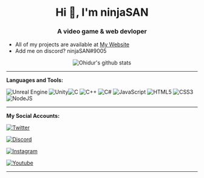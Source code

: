 <h1 align="center">Hi 👋, I'm ninjaSAN</h1>
<h3 align="center">A video game & web devloper</h3>

- All of my projects are available at [My Website](https://ninjasan.glitch.me) 
- Add me on discord? ninjaSAN#9005


<p align="center">
  <img align="center" src="https://github-readme-stats.vercel.app/api?username=ninjaSAN-dev&show_icons=true&theme=white&line_height=21" alt="Ohidur's github stats"/>
</p>



------------
**Languages and Tools:**

<img alt="Unreal Engine" src="https://img.shields.io/badge/unreal%20engine%20-%23313131.svg?&style=for-the-badge&logo=unreal%20engine&logoColor=white"/> <img alt="Unity" src="https://img.shields.io/badge/unity%20-%23000000.svg?&style=for-the-badge&logo=unity&logoColor=white"/><img alt="C" src="https://img.shields.io/badge/c%20-%2300599C.svg?&style=for-the-badge&logo=c&logoColor=white"/> <img alt="C++" src="https://img.shields.io/badge/c++%20-%2300599C.svg?&style=for-the-badge&logo=c%2B%2B&ogoColor=white"/> <img alt="C#" src="https://img.shields.io/badge/c%23%20-%23239120.svg?&style=for-the-badge&logo=c-sharp&logoColor=white"/> <img alt="JavaScript" src="https://img.shields.io/badge/javascript%20-%23323330.svg?&style=for-the-badge&logo=javascript&logoColor=%23F7DF1E"/> <img alt="HTML5" src="https://img.shields.io/badge/html5%20-%23E34F26.svg?&style=for-the-badge&logo=html5&logoColor=white"/> <img alt="CSS3" src="https://img.shields.io/badge/css3%20-%231572B6.svg?&style=for-the-badge&logo=css3&logoColor=white"/> <img alt="NodeJS" src="https://img.shields.io/badge/node.js%20-%2343853D.svg?&style=for-the-badge&logo=node.js&logoColor=white"/>      



------------
**My Social Accounts:**

<p align="left"> <a href="https://twitter.com/ninjasan_" target="blank"><img alt="Twitter" src="https://img.shields.io/badge/Twitter%20-%231DA1F2.svg?&style=for-the-badge&logo=Twitter&logoColor=white"/></a></p><p align="left"> <a href="https://dsc.gg/epic-empire" target="blank"><img alt="Discord" src="https://img.shields.io/badge/Join Us%20-%237289DA.svg?&style=for-the-badge&logo=discord&logoColor=white"/></a></p><p align="left"> <a href="https://instagram.com/_ninjasan" target="blank"><img alt="Instagram" src="https://img.shields.io/badge/Instagram%20-%23E4405F.svg?&style=for-the-badge&logo=Instagram&logoColor=white"/></a></p><p align="left"> <a href="https://m.youtube.com/channel/UCTFhTys_I2U4k1llyWR96Yg" target="blank"><img alt="Youtube" src="https://img.shields.io/badge/Youtube%20-%23FF0000.svg?&style=for-the-badge&logo=YouTube&logoColor=white"/></a></p>



------------ 
